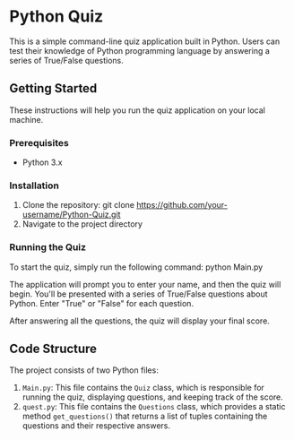 # Python Quiz

This is a simple command-line quiz application built in Python. Users can test their knowledge of Python programming language by answering a series of True/False questions.

## Getting Started

These instructions will help you run the quiz application on your local machine.

### Prerequisites

- Python 3.x

### Installation

1. Clone the repository:
   git clone https://github.com/your-username/Python-Quiz.git
2. Navigate to the project directory

### Running the Quiz

To start the quiz, simply run the following command:
python Main.py

The application will prompt you to enter your name, and then the quiz will begin. You'll be presented with a series of True/False questions about Python. Enter "True" or "False" for each question.

After answering all the questions, the quiz will display your final score.

## Code Structure

The project consists of two Python files:

1. `Main.py`: This file contains the `Quiz` class, which is responsible for running the quiz, displaying questions, and keeping track of the score.
2. `quest.py`: This file contains the `Questions` class, which provides a static method `get_questions()` that returns a list of tuples containing the questions and their respective answers.